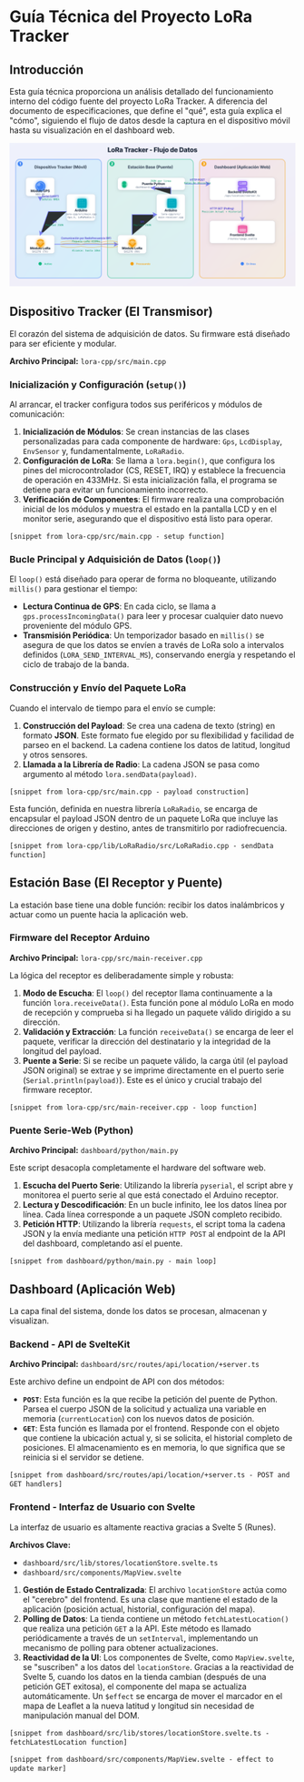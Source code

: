 # Guía Técnica del Proyecto LoRa Tracker

## Introducción

Esta guía técnica proporciona un análisis detallado del funcionamiento interno del código fuente del proyecto LoRa Tracker. A diferencia del documento de especificaciones, que define el "qué", esta guía explica el "cómo", siguiendo el flujo de datos desde la captura en el dispositivo móvil hasta su visualización en el dashboard web.

![FLujo de datos](./dataflow.svg)


## Dispositivo Tracker (El Transmisor)

El corazón del sistema de adquisición de datos. Su firmware está diseñado para ser eficiente y modular.

**Archivo Principal:** `lora-cpp/src/main.cpp`

### Inicialización y Configuración (`setup()`)

Al arrancar, el tracker configura todos sus periféricos y módulos de comunicación:
1.  **Inicialización de Módulos**: Se crean instancias de las clases personalizadas para cada componente de hardware: `Gps`, `LcdDisplay`, `EnvSensor` y, fundamentalmente, `LoRaRadio`.
2.  **Configuración de LoRa**: Se llama a `lora.begin()`, que configura los pines del microcontrolador (CS, RESET, IRQ) y establece la frecuencia de operación en 433MHz. Si esta inicialización falla, el programa se detiene para evitar un funcionamiento incorrecto.
3.  **Verificación de Componentes**: El firmware realiza una comprobación inicial de los módulos y muestra el estado en la pantalla LCD y en el monitor serie, asegurando que el dispositivo está listo para operar.

```
[snippet from lora-cpp/src/main.cpp - setup function]
```

### Bucle Principal y Adquisición de Datos (`loop()`)

El `loop()` está diseñado para operar de forma no bloqueante, utilizando `millis()` para gestionar el tiempo:
- **Lectura Continua de GPS**: En cada ciclo, se llama a `gps.processIncomingData()` para leer y procesar cualquier dato nuevo proveniente del módulo GPS.
- **Transmisión Periódica**: Un temporizador basado en `millis()` se asegura de que los datos se envíen a través de LoRa solo a intervalos definidos (`LORA_SEND_INTERVAL_MS`), conservando energía y respetando el ciclo de trabajo de la banda.

### Construcción y Envío del Paquete LoRa

Cuando el intervalo de tiempo para el envío se cumple:
1.  **Construcción del Payload**: Se crea una cadena de texto (string) en formato **JSON**. Este formato fue elegido por su flexibilidad y facilidad de parseo en el backend. La cadena contiene los datos de latitud, longitud y otros sensores.
2.  **Llamada a la Librería de Radio**: La cadena JSON se pasa como argumento al método `lora.sendData(payload)`.

```
[snippet from lora-cpp/src/main.cpp - payload construction]
```

Esta función, definida en nuestra librería `LoRaRadio`, se encarga de encapsular el payload JSON dentro de un paquete LoRa que incluye las direcciones de origen y destino, antes de transmitirlo por radiofrecuencia.

```
[snippet from lora-cpp/lib/LoRaRadio/src/LoRaRadio.cpp - sendData function]
```

## Estación Base (El Receptor y Puente)

La estación base tiene una doble función: recibir los datos inalámbricos y actuar como un puente hacia la aplicación web.

### Firmware del Receptor Arduino

**Archivo Principal:** `lora-cpp/src/main-receiver.cpp`

La lógica del receptor es deliberadamente simple y robusta:
1.  **Modo de Escucha**: El `loop()` del receptor llama continuamente a la función `lora.receiveData()`. Esta función pone al módulo LoRa en modo de recepción y comprueba si ha llegado un paquete válido dirigido a su dirección.
2.  **Validación y Extracción**: La función `receiveData()` se encarga de leer el paquete, verificar la dirección del destinatario y la integridad de la longitud del payload.
3.  **Puente a Serie**: Si se recibe un paquete válido, la carga útil (el payload JSON original) se extrae y se imprime directamente en el puerto serie (`Serial.println(payload)`). Este es el único y crucial trabajo del firmware receptor.

```
[snippet from lora-cpp/src/main-receiver.cpp - loop function]
```

### Puente Serie-Web (Python)

**Archivo Principal:** `dashboard/python/main.py`

Este script desacopla completamente el hardware del software web.
1.  **Escucha del Puerto Serie**: Utilizando la librería `pyserial`, el script abre y monitorea el puerto serie al que está conectado el Arduino receptor.
2.  **Lectura y Descodificación**: En un bucle infinito, lee los datos línea por línea. Cada línea corresponde a un paquete JSON completo recibido.
3.  **Petición HTTP**: Utilizando la librería `requests`, el script toma la cadena JSON y la envía mediante una petición `HTTP POST` al endpoint de la API del dashboard, completando así el puente.

```
[snippet from dashboard/python/main.py - main loop]
```

## Dashboard (Aplicación Web)

La capa final del sistema, donde los datos se procesan, almacenan y visualizan.

### Backend - API de SvelteKit

**Archivo Principal:** `dashboard/src/routes/api/location/+server.ts`

Este archivo define un endpoint de API con dos métodos:
- **`POST`**: Esta función es la que recibe la petición del puente de Python. Parsea el cuerpo JSON de la solicitud y actualiza una variable en memoria (`currentLocation`) con los nuevos datos de posición.
- **`GET`**: Esta función es llamada por el frontend. Responde con el objeto que contiene la ubicación actual y, si se solicita, el historial completo de posiciones. El almacenamiento es en memoria, lo que significa que se reinicia si el servidor se detiene.

```
[snippet from dashboard/src/routes/api/location/+server.ts - POST and GET handlers]
```

### Frontend - Interfaz de Usuario con Svelte

La interfaz de usuario es altamente reactiva gracias a Svelte 5 (Runes).

**Archivos Clave:**
- `dashboard/src/lib/stores/locationStore.svelte.ts`
- `dashboard/src/components/MapView.svelte`

1.  **Gestión de Estado Centralizada**: El archivo `locationStore` actúa como el "cerebro" del frontend. Es una clase que mantiene el estado de la aplicación (posición actual, historial, configuración del mapa).
2.  **Polling de Datos**: La tienda contiene un método `fetchLatestLocation()` que realiza una petición `GET` a la API. Este método es llamado periódicamente a través de un `setInterval`, implementando un mecanismo de polling para obtener actualizaciones.
3.  **Reactividad de la UI**: Los componentes de Svelte, como `MapView.svelte`, se "suscriben" a los datos del `locationStore`. Gracias a la reactividad de Svelte 5, cuando los datos en la tienda cambian (después de una petición GET exitosa), el componente del mapa se actualiza automáticamente. Un `$effect` se encarga de mover el marcador en el mapa de Leaflet a la nueva latitud y longitud sin necesidad de manipulación manual del DOM.

```
[snippet from dashboard/src/lib/stores/locationStore.svelte.ts - fetchLatestLocation function]
```

```
[snippet from dashboard/src/components/MapView.svelte - effect to update marker]
```
